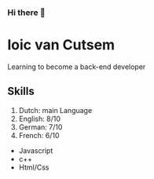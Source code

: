 ### Hi there 👋

# loic van Cutsem

Learning to become a back-end developer

## Skills
1. Dutch: main Language
2. English: 8/10
3. German: 7/10
4. French: 6/10

- Javascript
- c++
- Html/Css
